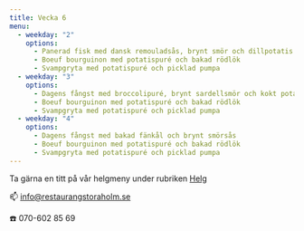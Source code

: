 ```yaml
---
title: Vecka 6
menu:
  - weekday: "2"
    options:
      - Panerad fisk med dansk remouladsås, brynt smör och dillpotatis
      - Boeuf bourguinon med potatispuré och bakad rödlök
      - Svampgryta med potatispuré och picklad pumpa
  - weekday: "3"
    options:
      - Dagens fångst med broccolipuré, brynt sardellsmör och kokt potatis
      - Boeuf bourguinon med potatispuré och bakad rödlök
      - Svampgryta med potatispuré och picklad pumpa
  - weekday: "4"
    options:
      - Dagens fångst med bakad fänkål och brynt smörsås
      - Boeuf bourguinon med potatispuré och bakad rödlök
      - Svampgryta med potatispuré och picklad pumpa
---
```

[](http://www.bjorlandagard.se)[](http://www.bjorlandagard.se)Ta gärna en titt på vår helgmeny under rubriken [Helg](https://www.restaurangstoraholm.se/helg/?i=2)

📫 info@restaurangstoraholm.se

☎️ 070-602 85 69